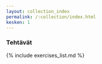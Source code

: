 ```yaml
---
layout: collection_index
permalink: /:collection/index.html
kesken: 1
---
```


### Tehtävät


{% include exercises_list.md %}
